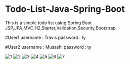 # Todo-List-Java-Spring-Boot
This is a simple todo list using Spring Boot JSP,JPA,MVC,H2,Starter,Validation,Security,Bootstrap.

#User1 
username : Travis 
password : ty

#User2
username : Musashi
password : ty

![1](https://user-images.githubusercontent.com/93644109/229285628-f867e6e7-f638-4690-a3dc-3adece8d1946.jpg)
![2](https://user-images.githubusercontent.com/93644109/229285631-af313c4f-8799-4d0b-a99f-468443142496.jpg)
![3](https://user-images.githubusercontent.com/93644109/229285632-371ec1a2-5d8e-40da-bca0-7efe8c7adb09.jpg)
![4](https://user-images.githubusercontent.com/93644109/229285633-a81a6e31-f475-49b1-a0f7-744c87e61609.jpg)
![5](https://user-images.githubusercontent.com/93644109/229285635-6db6f0a4-1ae1-488a-b9f0-d8a1636648e1.jpg)
![6](https://user-images.githubusercontent.com/93644109/229285637-e43d52ed-0121-4d4b-ab8b-4250c735a073.jpg)
![7](https://user-images.githubusercontent.com/93644109/229285638-e80df00d-53b4-45ee-9cf4-e6babf87ed17.jpg)
